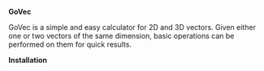 
**GoVec**

GoVec is a simple and easy calculator for 2D and 3D vectors. Given either one or two
vectors of the same dimension, basic operations can be performed on them for quick results.

**Installation**
 